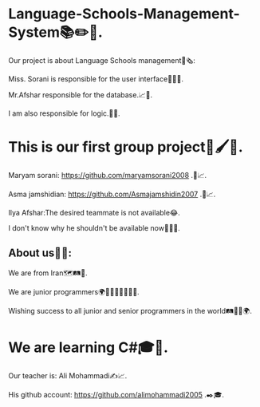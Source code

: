 # Language-Schools-Management-System📚✏️📑.

Our project is about Language Schools management📒🗞️:

Miss. Sorani is responsible for the user interface🙇‍♀️🤳.

Mr.Afshar responsible for the database.📈💾.

I am also responsible for logic.🤔🧠.


# This is our first group project💎🖌️👥.

 Maryam sorani: https://github.com/maryamsorani2008 .👥📈.

 Asma jamshidian: https://github.com/Asmajamshidin2007 .👥📈.

 Ilya Afshar:The desired teammate is not available😂.
 
 I don't know why he shouldn't be available now🤵‍♂️🤔.


## About us👥🤔:

 We are from Iran🗺️🛤️🧭.

 We are junior programmers🌍👻🤵‍♀️🤵‍♂️🤵‍♀️.

 Wishing success to all junior and senior programmers in the world🛤️🧭✨🌍.

 # We are learning C#🎓📒.

 Our teacher is: Ali Mohammadi✍️📈.

 His github account: https://github.com/alimohammadi2005 .✒️🎓.

